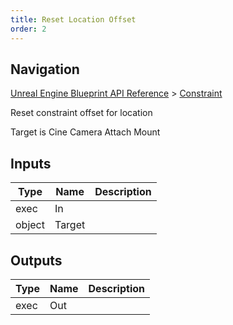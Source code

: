 ```yaml
---
title: Reset Location Offset
order: 2
---
```

## Navigation

[Unreal Engine Blueprint API Reference](https://dev.epicgames.com/documentation/en-us/unreal-engine/BlueprintAPI) > [Constraint](https://dev.epicgames.com/documentation/en-us/unreal-engine/BlueprintAPI/Constraint)

Reset constraint offset for location

Target is Cine Camera Attach Mount

## Inputs

| Type | Name | Description |
| --- | --- | --- |
| exec | In |  |
| object | Target |  |

## Outputs

| Type | Name | Description |
| --- | --- | --- |
| exec | Out |  |
